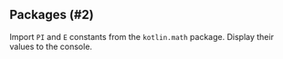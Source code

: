 ## Packages (#2)

Import `PI` and `E` constants from the `kotlin.math` package. Display
their values to the console.